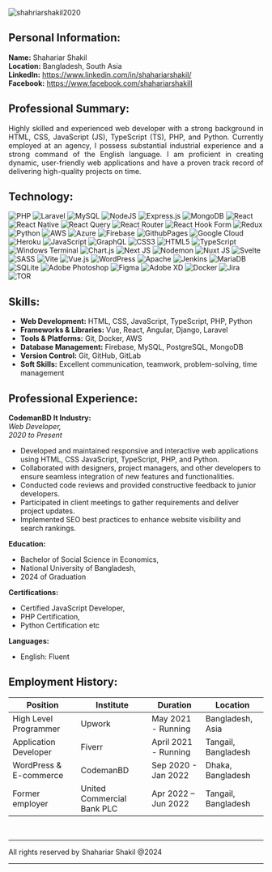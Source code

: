 <p align="left"> <img src="https://komarev.com/ghpvc/?username=shahriarshakil2020&label=Profile%20views&color=0e75b6&style=flat" alt="shahriarshakil2020" /> </p>


## Personal Information:

**Name:** Shahariar Shakil
</br>
**Location:** Bangladesh, South Asia
</br>
**LinkedIn:** https://www.linkedin.com/in/shahariarshakil/
</br>
**Facebook:** https://www.facebook.com/shahariarshakill

<!-- about-me section starts here  -->

## Professional Summary:

<p align="justify">
Highly skilled and experienced web developer with a strong background in HTML, CSS, JavaScript (JS), TypeScript (TS), PHP, and Python. Currently employed at an agency, I possess substantial industrial experience and a strong command of the English language. I am proficient in creating dynamic, user-friendly web applications and have a proven track record of delivering high-quality projects on time.
</p>

<!-- about-me section ends here  -->
<!-- web related skills section starts here  -->

## Technology:
![PHP](https://img.shields.io/badge/php-%23777BB4.svg?style=for-the-badge&logo=php&logoColor=white) ![Laravel](https://img.shields.io/badge/laravel-%23FF2D20.svg?style=for-the-badge&logo=laravel&logoColor=white) ![MySQL](https://img.shields.io/badge/mysql-%2300000f.svg?style=for-the-badge&logo=mysql&logoColor=white) ![NodeJS](https://img.shields.io/badge/node.js-6DA55F?style=for-the-badge&logo=node.js&logoColor=white) ![Express.js](https://img.shields.io/badge/express.js-%23404d59.svg?style=for-the-badge&logo=express&logoColor=%2361DAFB) ![MongoDB](https://img.shields.io/badge/MongoDB-%234ea94b.svg?style=for-the-badge&logo=mongodb&logoColor=white) ![React](https://img.shields.io/badge/react-%2320232a.svg?style=for-the-badge&logo=react&logoColor=%2361DAFB) ![React Native](https://img.shields.io/badge/react_native-%2320232a.svg?style=for-the-badge&logo=react&logoColor=%2361DAFB) ![React Query](https://img.shields.io/badge/-React%20Query-FF4154?style=for-the-badge&logo=react%20query&logoColor=white) ![React Router](https://img.shields.io/badge/React_Router-CA4245?style=for-the-badge&logo=react-router&logoColor=white) ![React Hook Form](https://img.shields.io/badge/React%20Hook%20Form-%23EC5990.svg?style=for-the-badge&logo=reacthookform&logoColor=white) ![Redux](https://img.shields.io/badge/redux-%23593d88.svg?style=for-the-badge&logo=redux&logoColor=white) ![Python](https://img.shields.io/badge/python-3670A0?style=for-the-badge&logo=python&logoColor=ffdd54) ![AWS](https://img.shields.io/badge/AWS-%23FF9900.svg?style=for-the-badge&logo=amazon-aws&logoColor=white) ![Azure](https://img.shields.io/badge/azure-%230072C6.svg?style=for-the-badge&logo=microsoftazure&logoColor=white) ![Firebase](https://img.shields.io/badge/firebase-%23039BE5.svg?style=for-the-badge&logo=firebase) ![GithubPages](https://img.shields.io/badge/github%20pages-121013?style=for-the-badge&logo=github&logoColor=white) ![Google Cloud](https://img.shields.io/badge/GoogleCloud-%234285F4.svg?style=for-the-badge&logo=google-cloud&logoColor=white) ![Heroku](https://img.shields.io/badge/heroku-%23430098.svg?style=for-the-badge&logo=heroku&logoColor=white) ![JavaScript](https://img.shields.io/badge/javascript-%23323330.svg?style=for-the-badge&logo=javascript&logoColor=%23F7DF1E) ![GraphQL](https://img.shields.io/badge/-GraphQL-E10098?style=for-the-badge&logo=graphql&logoColor=white) ![CSS3](https://img.shields.io/badge/css3-%231572B6.svg?style=for-the-badge&logo=css3&logoColor=white) ![HTML5](https://img.shields.io/badge/html5-%23E34F26.svg?style=for-the-badge&logo=html5&logoColor=white) ![TypeScript](https://img.shields.io/badge/typescript-%23007ACC.svg?style=for-the-badge&logo=typescript&logoColor=white) ![Windows Terminal](https://img.shields.io/badge/Windows%20Terminal-%234D4D4D.svg?style=for-the-badge&logo=windows-terminal&logoColor=white) ![Chart.js](https://img.shields.io/badge/chart.js-F5788D.svg?style=for-the-badge&logo=chart.js&logoColor=white) ![Next JS](https://img.shields.io/badge/Next-black?style=for-the-badge&logo=next.js&logoColor=white) ![Nodemon](https://img.shields.io/badge/NODEMON-%23323330.svg?style=for-the-badge&logo=nodemon&logoColor=%BBDEAD) ![Nuxt JS](https://img.shields.io/badge/Nuxt-002E3B?style=for-the-badge&logo=nuxt.js&logoColor=#00DC82) ![Svelte](https://img.shields.io/badge/svelte-%23f1413d.svg?style=for-the-badge&logo=svelte&logoColor=white) ![SASS](https://img.shields.io/badge/SASS-hotpink.svg?style=for-the-badge&logo=SASS&logoColor=white) ![Vite](https://img.shields.io/badge/vite-%23646CFF.svg?style=for-the-badge&logo=vite&logoColor=white) ![Vue.js](https://img.shields.io/badge/vue.js-%2335495e.svg?style=for-the-badge&logo=vuedotjs&logoColor=%234FC08D) ![WordPress](https://img.shields.io/badge/WordPress-%23117AC9.svg?style=for-the-badge&logo=WordPress&logoColor=white) ![Apache](https://img.shields.io/badge/apache-%23D42029.svg?style=for-the-badge&logo=apache&logoColor=white) ![Jenkins](https://img.shields.io/badge/jenkins-%232C5263.svg?style=for-the-badge&logo=jenkins&logoColor=white) ![MariaDB](https://img.shields.io/badge/MariaDB-003545?style=for-the-badge&logo=mariadb&logoColor=white) ![SQLite](https://img.shields.io/badge/sqlite-%2307405e.svg?style=for-the-badge&logo=sqlite&logoColor=white) ![Adobe Photoshop](https://img.shields.io/badge/adobe%20photoshop-%2331A8FF.svg?style=for-the-badge&logo=adobe%20photoshop&logoColor=white) ![Figma](https://img.shields.io/badge/figma-%23F24E1E.svg?style=for-the-badge&logo=figma&logoColor=white) ![Adobe XD](https://img.shields.io/badge/Adobe%20XD-470137?style=for-the-badge&logo=Adobe%20XD&logoColor=#FF61F6) ![Docker](https://img.shields.io/badge/docker-%230db7ed.svg?style=for-the-badge&logo=docker&logoColor=white) ![Jira](https://img.shields.io/badge/jira-%230A0FFF.svg?style=for-the-badge&logo=jira&logoColor=white) ![TOR](https://img.shields.io/badge/tor-%237E4798.svg?style=for-the-badge&logo=tor-project&logoColor=white)

## Skills:

- **Web Development:** HTML, CSS, JavaScript, TypeScript, PHP, Python
- **Frameworks & Libraries:** Vue, React, Angular, Django, Laravel
- **Tools & Platforms:** Git, Docker, AWS
- **Database Management:** Firebase, MySQL, PostgreSQL, MongoDB
- **Version Control:** Git, GitHub, GitLab
- **Soft Skills:** Excellent communication, teamwork, problem-solving, time management

## Professional Experience:

**CodemanBD It Industry:**
</br>
_Web Developer,_
</br>
_2020 to Present_

- Developed and maintained responsive and interactive web applications using HTML, CSS
  JavaScript, TypeScript, PHP, and Python.
- Collaborated with designers, project managers, and other developers to ensure seamless
  integration of new features and functionalities.
- Conducted code reviews and provided constructive feedback to junior developers.
- Participated in client meetings to gather requirements and deliver project updates.
- Implemented SEO best practices to enhance website visibility and search rankings.

**Education:**
- Bachelor of Social Science in Economics,
- National University of Bangladesh,
- 2024 of Graduation

**Certifications:**
- Certified JavaScript Developer,
- PHP Certification,
- Python Certification etc

**Languages:**
- English: Fluent
<!-- web related skills section ends here  -->
<!-- work experience section starts here  -->

## Employment History:

| Position               | Institute                  | Duration             | Location            |
| ---------------------- | -------------------------- | -------------------- | ------------------- |
| High Level Programmer  | Upwork                     | May 2021 - Running   | Bangladesh, Asia    |
| Application Developer  | Fiverr                     | April 2021 - Running | Tangail, Bangladesh |
| WordPress & E-commerce | CodemanBD                  | Sep 2020 - Jan 2022  | Dhaka, Bangladesh   |
| Former employer        | United Commercial Bank PLC | Apr 2022 – Jun 2022  | Tangail, Bangladesh |
<!-- work experience section ends here  -->
</br>

---

All rights reserved by Shahariar Shakil @2024

---
